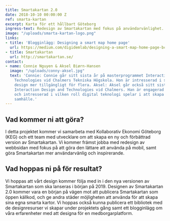 ```yaml
---
title: Smartakartan 2.0
date: 2018-10-10 00:00:00 Z
ref: smarta-kartan
excerpt: Karta för ett hållbart Göteborg
ingress-text: Redesign av Smartakartan med fokus på användarvänlighet.
image: "/uploads/smarta-kartan-logo.png"
links:
- title: 'Blogginlägg: Designing a smart map home page'
  url: https://medium.com/digidemlab/designing-a-smart-map-home-page-bcd4be95ab7f
- title: Smartakartan
  url: http://smartakartan.se/
contact:
- name: Connie Nguyen & Aksel Biørn-Hansen
  image: "/uploads/conny-aksel.jpg"
  text: 'Connie: Connie går sitt sista år på masterprogrammet Interaction Design and
    Technologies vid Chalmers Tekniska Högskola. Hon är intresserad i sätt att göra
    design mer tillgängligt för flera. Aksel: Aksel går också sitt sista år på masterprogrammet
    Interaction Design and Technologies vid Chalmers. Han är engagerad i hållbarhetsfrågor,
    och intresserad i vilken roll digital teknologi spelar i att skapa ett mer hållbart
    samhälle.'
---
```


## Vad kommer ni att göra?
I detta projektet kommer vi samarbeta med Kollaborativ Ekonomi Göteborg (KEG) och ett team med utvecklare om att skapa en ny och förbättrad version av Smartakartan. Vi kommer främst jobba med redesign av webbsidan med fokus på att göra den lättare att använda på mobil, samt göra Smartakartan mer användarvänlig och inspirerande.

## Vad hoppas ni på för resultat?
Vi hoppas att vårt design kommer följa med in i den nya versionen av Smartakartan som ska lanseras i början på 2019. Designen av Smartakartan 2.0 kommer vara en början på vägen mot att publicera Smartakartan som öppen källkod, och ge andra städer möjligheten att använda för att skapa sina egna smarta kartor. Vi hoppas också kunna publicera ett bibliotek med de designresurser vi skapar under projektets gång samt ett blogginlägg om våra erfarenheter med att designa för en medborgarplatform.
